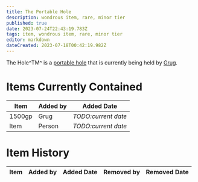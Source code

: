```yaml
---
title: The Portable Hole
description: wondrous item, rare, minor tier
published: true
date: 2023-07-24T22:43:19.783Z
tags: item, wondrous item, rare, minor tier
editor: markdown
dateCreated: 2023-07-18T00:42:19.982Z
---
```


The Hole^TM^ is a [portable hole](https://5e.tools/items.html#portable%20hole_dmg) that is currently being held by [Grug](/player_characters/grug).

# Items Currently Contained
| Item | Added by | Added Date |
|------|----------|------------|
| 1500gp | Grug | *TODO:current date* |
| Item | Person | *TODO:current date* |

# Item History
| Item | Added by | Added Date | Removed by | Removed Date|
|------|----------|------------|------------|-------------|

